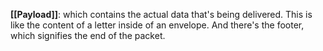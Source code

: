 **[[Payload]]**: which contains the actual data that's being delivered. This is like the content of a letter inside of an envelope. And there's the footer, which signifies the end of the packet.